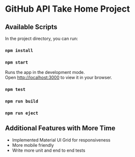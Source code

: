 # GitHub API Take Home Project

## Available Scripts

In the project directory, you can run:

### `npm install`

### `npm start`

Runs the app in the development mode.\
Open [http://localhost:3000](http://localhost:3000) to view it in your browser.

### `npm test`

### `npm run build`

### `npm run eject`

## Additional Features with More Time

- Implemented Material UI Grid for responsiveness
- More mobile friendly
- Write more unit and end to end tests
